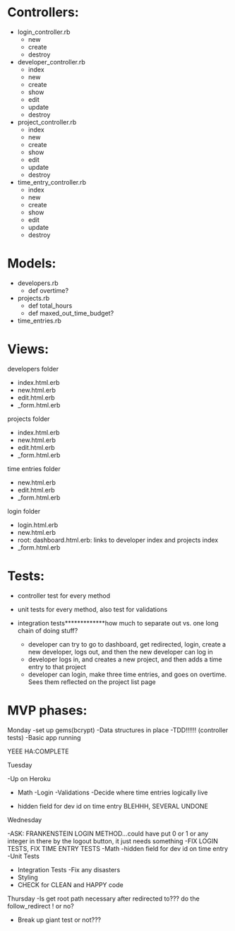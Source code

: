 # Controllers:

* login_controller.rb
  * new
  * create
  * destroy
* developer_controller.rb
  * index
  * new
  * create
  * show
  * edit
  * update
  * destroy
* project_controller.rb
  * index
  * new
  * create
  * show
  * edit
  * update
  * destroy
* time_entry_controller.rb
  * index
  * new
  * create
  * show
  * edit
  * update
  * destroy

# Models:

* developers.rb
  * def overtime?
* projects.rb
  * def total_hours
  * def maxed_out_time_budget?
* time_entries.rb

# Views:

developers folder

* index.html.erb
* new.html.erb
* edit.html.erb
* _form.html.erb

projects folder

* index.html.erb
* new.html.erb
* edit.html.erb
* _form.html.erb

time entries folder

* new.html.erb
* edit.html.erb
* _form.html.erb

login folder

* login.html.erb
* new.html.erb
* root: dashboard.html.erb: links to developer index and projects index
* _form.html.erb

# Tests:


* controller test for every method
* unit tests for every method, also test for validations
* integration tests*************how much to separate out vs. one long chain of doing stuff?

  * developer can try to go to dashboard, get redirected, login, create a new developer, logs out, and then the new developer can log in
  * developer logs in, and creates a new project, and then adds a time entry to that project
  * developer can login, make three time entries, and goes on overtime.  Sees them reflected on the project list page



# MVP phases:
Monday
-set up gems(bcrypt)
-Data structures in place
-TDD!!!!!! (controller tests)
-Basic app running

YEEE HA:COMPLETE


Tuesday

-Up on Heroku
* Math
-Login
-Validations
-Decide where time entries logically live

* hidden field for dev id on time entry
BLEHHH, SEVERAL UNDONE


Wednesday

-ASK: FRANKENSTEIN LOGIN METHOD...could have put 0 or 1 or any integer in there by the logout button, it just needs something
-FIX LOGIN TESTS, FIX TIME ENTRY TESTS
-Math
-hidden field for dev id on time entry
-Unit Tests
* Integration Tests
-Fix any disasters
* Styling
* CHECK for CLEAN and HAPPY code

Thursday
-Is get root path necessary after redirected to??? do the follow_redirect ! or no?
* Break up giant test or not???
